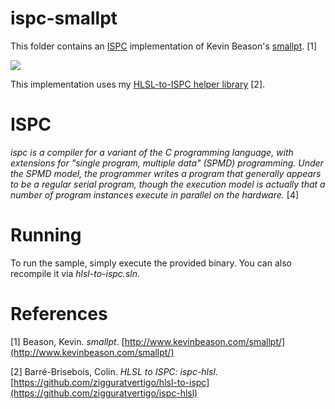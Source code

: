 # ispc-smallpt
This folder contains an [ISPC](https://ispc.github.io/index.html) implementation of Kevin Beason's [smallpt](http://www.kevinbeason.com/smallpt/). [1]

<img src="https://github.com/zigguratvertigo/hlsl-to-ispc/blob/master/smallpt/Results/smallpt-ispc.png?raw=true">

This implementation uses my [HLSL-to-ISPC helper library](https://github.com/zigguratvertigo/hlsl-to-ispc) [2].

# ISPC
<i>ispc is a compiler for a variant of the C programming language, with extensions for "single program, multiple data" (SPMD) programming. Under the SPMD model, the programmer writes a program that generally appears to be a regular serial program, though the execution model is actually that a number of program instances execute in parallel on the hardware.</i> [4]

# Running
To run the sample, simply execute the provided binary. You can also recompile it via _hlsl-to-ispc.sln_.

# References
[1] Beason, Kevin. _smallpt_. [http://www.kevinbeason.com/smallpt/](http://www.kevinbeason.com/smallpt/) 

[2] Barré-Brisebois, Colin. <i>HLSL to ISPC: ispc-hlsl</i>. [https://github.com/zigguratvertigo/hlsl-to-ispc](https://github.com/zigguratvertigo/ispc-hlsl) 
